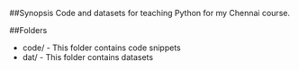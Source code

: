 ##Synopsis
Code and datasets for teaching Python for my Chennai course.

##Folders
- code/ - This folder contains code snippets
- dat/ - This folder contains datasets
